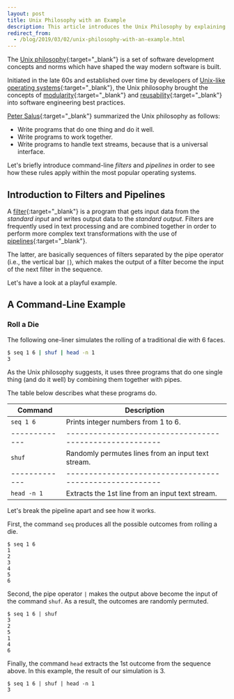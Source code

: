 ```yaml
---
layout: post
title: Unix Philosophy with an Example
description: This article introduces the Unix Philosophy by explaining the concepts of filter and pipeline with a playful example.
redirect_from:
  - /blog/2019/03/02/unix-philosophy-with-an-example.html
---
```


The [Unix philosophy][1]{:target="_blank"} is a set of software development concepts and norms which have shaped the way modern software is built.

Initiated in the late 60s and established over time by developers of [Unix-like operating systems][2]{:target="_blank"}, the Unix philosophy brought the concepts of [modularity][3]{:target="_blank"} and [reusability][4]{:target="_blank"} into software engineering best practices.

[Peter Salus][5]{:target="_blank"} summarized the Unix philosophy as follows:

* Write programs that do one thing and do it well.
* Write programs to work together.
* Write programs to handle text streams, because that is a universal interface.

Let's briefly introduce command-line *filters* and *pipelines* in order to see how these rules apply within the most popular operating systems.

## Introduction to Filters and Pipelines

A [filter][6]{:target="_blank"} is a program that gets input data from the _standard input_ and writes output data to the _standard output_. Filters are frequently used in text processing and are combined together in order to perform more complex text transformations with the use of [pipelines][7]{:target="_blank"}.

The latter, are basically sequences of filters separated by the pipe operator (i.e., the vertical bar `|`), which makes the output of  a filter become the input of the next filter in the sequence.

Let's have a look at a playful example.

## A Command-Line Example

### Roll a Die

The following one-liner simulates the rolling of a traditional die with 6 faces.

```sh
$ seq 1 6 | shuf | head -n 1
3
```

As the Unix philosophy suggests, it uses three programs that do one single thing (and do it well) by combining them together with pipes.

The table below describes what these programs do.

| Command     | Description                                           |
|-------------|-------------------------------------------------------|
| `seq 1 6`   | Prints integer numbers from 1 to 6.                   |
|-------------|-------------------------------------------------------|
| `shuf`      | Randomly permutes lines from an input text stream.    |
|-------------|-------------------------------------------------------|
| `head -n 1` | Extracts the 1st line from an input text stream.      |

Let's break the pipeline apart and see how it works.

First, the command `seq` produces all the possible outcomes from rolling a die.

```shell
$ seq 1 6
1
2
3
4
5
6
```

Second, the pipe operator `|` makes the output above become the input of the command `shuf`. As a result, the outcomes are randomly permuted.

```shell
$ seq 1 6 | shuf 
3
2
5
1
4
6
```

Finally, the command `head` extracts the 1st outcome from the sequence above. In this example, the result of our simulation is 3.

```shell
$ seq 1 6 | shuf | head -n 1
3
```

[1]: https://en.wikipedia.org/wiki/Unix_philosophy
[2]: https://en.wikipedia.org/wiki/Unix-like
[3]: https://en.wikipedia.org/wiki/Modular_programming
[4]: https://en.wikipedia.org/wiki/Reusability
[5]: https://en.wikipedia.org/wiki/Peter_H._Salus
[6]: https://en.wikipedia.org/wiki/Filter_(software)
[7]: https://en.wikipedia.org/wiki/Pipeline_(software)
